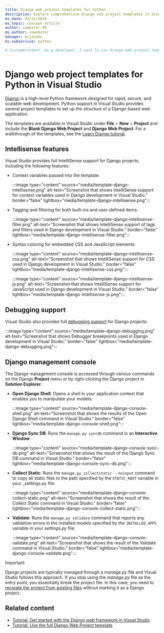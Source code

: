 ```yaml
---
title: Django web project templates for Python
description: Explore comprehensive Django web project templates in Visual Studio for rapid creation of Django web applications with Python.
ms.date: 03/21/2024
ms.topic: concept-article
author: cwebster-99
ms.author: cowebster
manager: mijacobs
ms.subservice: python

# CustomerIntent: As a developer, I want to use Django web project templates in Visual Studio so I can quickly create Django web applications with Python.
---
```


# Django web project templates for Python in Visual Studio

[Django](https://www.djangoproject.com/) is a high-level Python framework designed for rapid, secure, and scalable web development. Python support in Visual Studio provides several project templates to set up the structure of a Django-based web application.

The templates are available in Visual Studio under **File** > **New** > **Project** and include the **Blank Django Web Project** and **Django Web Project**. For a walkthrough of the templates, see the [Learn Django tutorial](learn-django-in-visual-studio-step-01-project-and-solution.md).

## Intellisense features

Visual Studio provides full IntelliSense support for Django projects, including the following features:

- Context variables passed into the template:

   :::image type="content" source="media/template-django-intellisense.png" alt-text="Screenshot that shows IntelliSense support for context variables used in Django development in Visual Studio." border="false" lightbox="media/template-django-intellisense.png":::

- Tagging and filtering for both built-ins and user-defined items:

   :::image type="content" source="media/template-django-intellisense-filter.png" alt-text="Screenshot that shows IntelliSense support of tags and filters used in Django development in Visual Studio." border="false" lightbox="media/template-django-intellisense-filter.png":::

- Syntax coloring for embedded CSS and JavaScript elements:

   :::image type="content" source="media/template-django-intellisense-css.png" alt-text="Screenshot that shows IntelliSense support for CSS used in Django development in Visual Studio." border="false" lightbox="media/template-django-intellisense-css.png":::

   :::image type="content" source="media/template-django-intellisense-js.png" alt-text="Screenshot that shows IntelliSense support for JavaScript used in Django development in Visual Studio." border="false" lightbox="media/template-django-intellisense-js.png":::

## Debugging support

Visual Studio also provides full [debugging support](debugging-python-in-visual-studio.md) for Django projects:

:::image type="content" source="media/template-django-debugging.png" alt-text="Screenshot that shows Debugger breakpoints used in Django development in Visual Studio." border="false" lightbox="media/template-django-debugging.png":::

## Django management console

The Django management console is accessed through various commands on the Django **Project** menu or by right-clicking the Django project in **Solution Explorer**.

- **Open Django Shell**: Opens a shell in your application context that enables you to manipulate your models:

   :::image type="content" source="media/template-django-console-shell.png" alt-text="Screenshot that shows the results of the Open Django Shell command in Visual Studio." border="false" lightbox="media/template-django-console-shell.png":::

- **Django Sync DB**: Runs the `manage.py syncdb` command in an **Interactive Window**:

   :::image type="content" source="media/template-django-console-sync-db.png" alt-text="Screenshot that shows the result of the Django Sync DB command in Visual Studio." border="false" lightbox="media/template-django-console-sync-db.png":::

- **Collect Static**: Runs the `manage.py collectstatic --noinput` command to copy all static files to the path specified by the `STATIC_ROOT` variable in your _settings.py file:

   :::image type="content" source="media/template-django-console-collect-static.png" alt-text="Screenshot that shows the result of the Collect Static command in Visual Studio." border="false" lightbox="media/template-django-console-collect-static.png":::

- **Validate**: Runs the `manage.py validate` command that reports any validation errors in the installed models specified by the `INSTALLED_APPS` variable in your _settings.py_ file:

   :::image type="content" source="media/template-django-console-validate.png" alt-text="Screenshot that shows the result of the Validate command in Visual Studio." border="false" lightbox="media/template-django-console-validate.png":::

> [!IMPORTANT]
> Django projects are typically managed through a _manage.py_ file and Visual Studio follows this approach. If you stop using the _manage.py_ file as the entry point, you essentially break the project file. In this case, you need to [recreate the project from existing files](managing-python-projects-in-visual-studio.md#create-a-project-from-existing-files) without marking it as a Django project.

## Related content

- [Tutorial: Get started with the Django web framework in Visual Studio](learn-django-in-visual-studio-step-01-project-and-solution.md)
- [Tutorial: Use the full Django Web Project template](learn-django-in-visual-studio-step-04-full-django-project-template.md)
